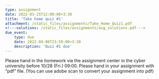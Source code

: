 ```yaml
---
type: assignment
date: 2022-03-25T12:00:00+3:30
title: 'Take home quiz #1'
attachment: /static_files/assignments/Take_Home_Quiz1.pdf
<!---solutions: /static_files/assignments/asg_solutions.pdf--->
due_event: 
    type: due
    date: 2022-04-06T23:59:00+3:30
    description: 'Quiz #1 due'
---
```


Please hand in the homework via the assignment center in the cyber university before 10/28 (Fri.) 09:00.
Please hand in your assignment with “pdf” file. (You can use adobe scan to convert your assignment into pdf)

